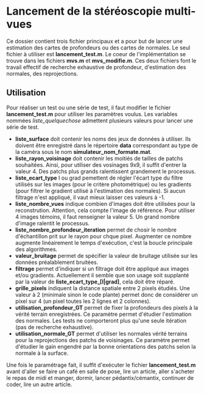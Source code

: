 # Lancement de la stéréoscopie multi-vues

Ce dossier contient trois fichier principaux et a pour but de lancer une estimation des cartes de profondeurs ou des cartes de normales. Le seul fichier à utiliser est **lancement_test.m**. Le coeur de l'implémentation se trouve dans les fichiers **mvs.m** et **mvs_modifie.m**. Ces deux fichiers font le travail effectif de recherche exhaustive de profondeur, d'estimation des normales, des reprojections.

## Utilisation

Pour réaliser un test ou une série de test, il faut modifier le fichier **lancement_test.m** pour utiliser les paramètres voulus. Les variables nommées *liste_quelquechose* admettent plusieurs valeurs pour lancer une série de test.
- **liste_surface** doit contenir les noms des jeux de données à utiliser. Ils doivent être enregistré dans le répertoire **data** correspondant au type de la caméra sous le nom **simulateur_nom_formate.mat**.
- **liste_rayon_voisinage** doit contenir les moitiés de tailles de patchs souhaitées. Ainsi, pour utiliser des vosinages 9x9, il suffit d'entrer la valeur 4. Des patchs plus grands ralentissent grandement le processus.
- **liste_ecart_type** I ou grad pemettent de régler l'écart type du filtre utilisés sur les images (pour le critère photométrique) ou les gradients (pour filtrer le gradient utilisé à l'estimation des normales). Si aucun filtrage n'est appliqué, il vaut mieux laisser ces valeurs à -1.
- **liste_nombre_vues** indique combien d'images doit être utilisées pour la reconstrution. Attention, cela compte l'image de référence. Pour utiliser 4 images témoins, il faut renseigner la valeur 5. Un grand nombre d'image ralentit le processus.
- **liste_nombre_profondeur_iteration** permet de chosir le nombre d'échantillon prit sur le rayon pour chque pixel. Augmenter ce nombre augmente linéairement le temps d'exécution, c'est la boucle principale des algorithmes.
- **valeur_bruitage** permet de spécifier la valeur de bruitage utilisée sur les données préalablement bruitées.
- **filtrage** permet d'indiquer si un filtrage doit être appliqué aux images et/ou gradients. Actuellement il semble que son usage soit supplanté par la valeur de **liste_ecart_type_[I|grad]**, cela doit être réparé.
- **grille_pixels** indiquent la distance spatiale entre 2 pixels étudiés. Une valeur à 2 (minimale sinon le code plante) permet donc de considérer un pixel sur 4 (un pixel toutes les 2 lignes et 2 colonnes).
- **utilisation_profondeur_GT** permet de fixer la profondeurs des pixels à la vérité terrain enregistrées. Ce paramètre permet d'étudier l'estimation des normales. Les tests ne comporteront plus qu'une seule itération (pas de recherche exhaustive).
- **utilisation_normale_GT** permet d'utiliser les normales vérité terrains pour la reprojections des patchs de voisinages. Ce paramètre permet d'étudier le gain engendré par la bonne orientations des patchs selon la normale à la surface.

Une fois le paramétrage fait, il suffit d'exécuter le fichier **lancement_test.m** avant d'aller se faire un café en salle de pose, lire un article, aller s'acheter le repas de midi et manger, dormir, lancer pédantix/cémantix, continuer de coder, lire un autre article.

